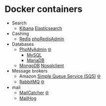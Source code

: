 # Docker containers
- Search
    - [Kibana](http://elastic.co/kibana) [Elasticsearch](http://elastic.co)
- Cashing
    - [Redis](http://redis.io) [phpRedisAdmin](github.com/erikdubbelboer/phpRedisAdmin)
- Databases
    - [PhpMyAdmin](http://phpmyadmin.net) [🌐](http://localhost:8081)
        - [MySQL](http://mariadb.org)
        - [MariaDB](http://mariadb.org)
    - [MongoDB](http://mongodb.com) [Nosqlclient](http://nosqlclient.com) 
- Message brokers
    - Amazon [Simple Queue Service (SQS)](http://aws.amazon.com/sqs) [🌐](http://localhost:9325)
    - [RabbitMQ](http://rabbitmq.com) [🌐](http://localhost:15672)
- mail
    - [MailCatcher](http://mailcatcher.me) [🌐](http://localhost:1080)
    - [MailHog](http://github.com/mailhog/MailHog)